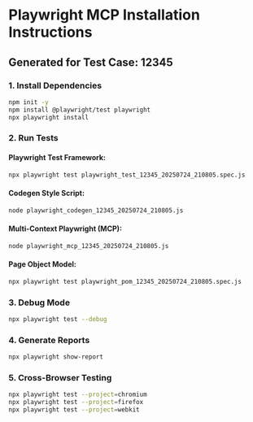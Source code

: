 # Playwright MCP Installation Instructions

## Generated for Test Case: 12345

### 1. Install Dependencies
```bash
npm init -y
npm install @playwright/test playwright
npx playwright install
```

### 2. Run Tests

#### Playwright Test Framework:
```bash
npx playwright test playwright_test_12345_20250724_210805.spec.js
```

#### Codegen Style Script:
```bash
node playwright_codegen_12345_20250724_210805.js
```

#### Multi-Context Playwright (MCP):
```bash
node playwright_mcp_12345_20250724_210805.js
```

#### Page Object Model:
```bash
npx playwright test playwright_pom_12345_20250724_210805.spec.js
```

### 3. Debug Mode
```bash
npx playwright test --debug
```

### 4. Generate Reports
```bash
npx playwright show-report
```

### 5. Cross-Browser Testing
```bash
npx playwright test --project=chromium
npx playwright test --project=firefox
npx playwright test --project=webkit
```

